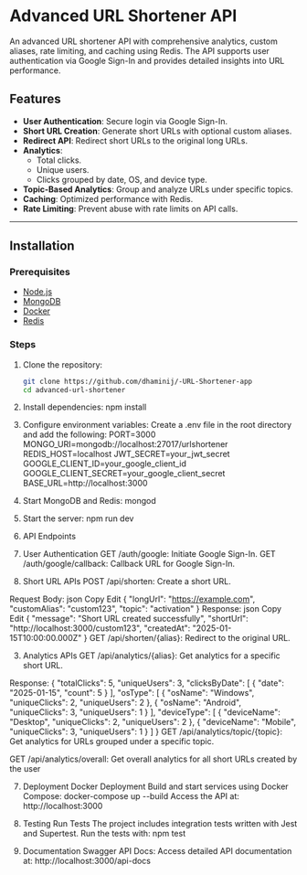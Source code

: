 # Advanced URL Shortener API

An advanced URL shortener API with comprehensive analytics, custom aliases, rate limiting, and caching using Redis. The API supports user authentication via Google Sign-In and provides detailed insights into URL performance.

## Features

- **User Authentication**: Secure login via Google Sign-In.
- **Short URL Creation**: Generate short URLs with optional custom aliases.
- **Redirect API**: Redirect short URLs to the original long URLs.
- **Analytics**:
  - Total clicks.
  - Unique users.
  - Clicks grouped by date, OS, and device type.
- **Topic-Based Analytics**: Group and analyze URLs under specific topics.
- **Caching**: Optimized performance with Redis.
- **Rate Limiting**: Prevent abuse with rate limits on API calls.

---

## Installation

### Prerequisites
- [Node.js](https://nodejs.org/)
- [MongoDB](https://www.mongodb.com/)
- [Docker](https://www.docker.com/)
- [Redis](https://redis.io/)

### Steps

1. Clone the repository:
   ```bash
   git clone https://github.com/dhaminij/-URL-Shortener-app
   cd advanced-url-shortener

2. Install dependencies:
    npm install

3. Configure environment variables: Create a .env file in the root directory and add the following:
    PORT=3000
    MONGO_URI=mongodb://localhost:27017/urlshortener
    REDIS_HOST=localhost
    JWT_SECRET=your_jwt_secret
    GOOGLE_CLIENT_ID=your_google_client_id
    GOOGLE_CLIENT_SECRET=your_google_client_secret
    BASE_URL=http://localhost:3000

4. Start MongoDB and Redis:
    mongod

5. Start the server:
    npm run dev

6. API Endpoints
1. User Authentication
GET /auth/google: Initiate Google Sign-In.
GET /auth/google/callback: Callback URL for Google Sign-In.
2. Short URL APIs
POST /api/shorten: Create a short URL.

Request Body:
json
Copy
Edit
{
  "longUrl": "https://example.com",
  "customAlias": "custom123",
  "topic": "activation"
}
Response:
json
Copy
Edit
{
  "message": "Short URL created successfully",
  "shortUrl": "http://localhost:3000/custom123",
  "createdAt": "2025-01-15T10:00:00.000Z"
}
GET /api/shorten/{alias}: Redirect to the original URL.

3. Analytics APIs
    GET /api/analytics/{alias}: Get analytics for a specific short URL.

Response:
{
  "totalClicks": 5,
  "uniqueUsers": 3,
  "clicksByDate": [
    { "date": "2025-01-15", "count": 5 }
  ],
  "osType": [
    { "osName": "Windows", "uniqueClicks": 2, "uniqueUsers": 2 },
    { "osName": "Android", "uniqueClicks": 3, "uniqueUsers": 1 }
  ],
  "deviceType": [
    { "deviceName": "Desktop", "uniqueClicks": 2, "uniqueUsers": 2 },
    { "deviceName": "Mobile", "uniqueClicks": 3, "uniqueUsers": 1 }
  ]
}
GET /api/analytics/topic/{topic}: Get analytics for URLs grouped under a specific topic.

GET /api/analytics/overall: Get overall analytics for all short URLs created by the user

7.  Deployment
Docker Deployment
Build and start services using Docker Compose:
docker-compose up --build
Access the API at:
http://localhost:3000

8. Testing
Run Tests
The project includes integration tests written with Jest and Supertest. Run the tests with:
npm test

9. Documentation
Swagger API Docs: Access detailed API documentation at:
http://localhost:3000/api-docs